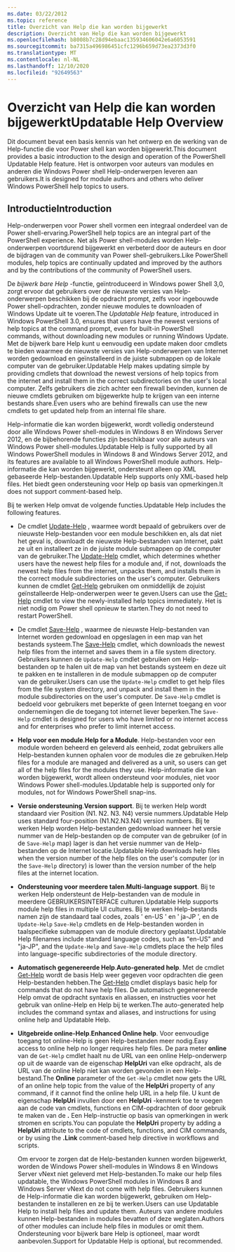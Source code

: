 ```yaml
---
ms.date: 03/22/2012
ms.topic: reference
title: Overzicht van Help die kan worden bijgewerkt
description: Overzicht van Help die kan worden bijgewerkt
ms.openlocfilehash: b8008b7c28d94ebaac135934606042e6a6053591
ms.sourcegitcommit: ba7315a496986451cfc1296b659d73ea2373d3f0
ms.translationtype: MT
ms.contentlocale: nl-NL
ms.lasthandoff: 12/10/2020
ms.locfileid: "92649563"
---
```

# <a name="updatable-help-overview"></a><span data-ttu-id="628d8-103">Overzicht van Help die kan worden bijgewerkt</span><span class="sxs-lookup"><span data-stu-id="628d8-103">Updatable Help Overview</span></span>

<span data-ttu-id="628d8-104">Dit document bevat een basis kennis van het ontwerp en de werking van de Help-functie die voor Power shell kan worden bijgewerkt.</span><span class="sxs-lookup"><span data-stu-id="628d8-104">This document provides a basic introduction to the design and operation of the PowerShell Updatable Help feature.</span></span> <span data-ttu-id="628d8-105">Het is ontworpen voor auteurs van modules en anderen die Windows Power shell Help-onderwerpen leveren aan gebruikers.</span><span class="sxs-lookup"><span data-stu-id="628d8-105">It is designed for module authors and others who deliver Windows PowerShell help topics to users.</span></span>

## <a name="introduction"></a><span data-ttu-id="628d8-106">Introductie</span><span class="sxs-lookup"><span data-stu-id="628d8-106">Introduction</span></span>

<span data-ttu-id="628d8-107">Help-onderwerpen voor Power shell vormen een integraal onderdeel van de Power shell-ervaring.</span><span class="sxs-lookup"><span data-stu-id="628d8-107">PowerShell help topics are an integral part of the PowerShell experience.</span></span> <span data-ttu-id="628d8-108">Net als Power shell-modules worden Help-onderwerpen voortdurend bijgewerkt en verbeterd door de auteurs en door de bijdragen van de community van Power shell-gebruikers.</span><span class="sxs-lookup"><span data-stu-id="628d8-108">Like PowerShell modules, help topics are continually updated and improved by the authors and by the contributions of the community of PowerShell users.</span></span>

<span data-ttu-id="628d8-109">De *bijwerk bare Help* -functie, geïntroduceerd in Windows power Shell 3,0, zorgt ervoor dat gebruikers over de nieuwste versies van Help-onderwerpen beschikken bij de opdracht prompt, zelfs voor ingebouwde Power shell-opdrachten, zonder nieuwe modules te downloaden of Windows Update uit te voeren.</span><span class="sxs-lookup"><span data-stu-id="628d8-109">The *Updatable Help* feature, introduced in Windows PowerShell 3.0, ensures that users have the newest versions of help topics at the command prompt, even for built-in PowerShell commands, without downloading new modules or running Windows Update.</span></span> <span data-ttu-id="628d8-110">Met de bijwerk bare Help kunt u eenvoudig een update maken door cmdlets te bieden waarmee de nieuwste versies van Help-onderwerpen van Internet worden gedownload en geïnstalleerd in de juiste submappen op de lokale computer van de gebruiker.</span><span class="sxs-lookup"><span data-stu-id="628d8-110">Updatable Help makes updating simple by providing cmdlets that download the newest versions of help topics from the internet and install them in the correct subdirectories on the user's local computer.</span></span> <span data-ttu-id="628d8-111">Zelfs gebruikers die zich achter een firewall bevinden, kunnen de nieuwe cmdlets gebruiken om bijgewerkte hulp te krijgen van een interne bestands share.</span><span class="sxs-lookup"><span data-stu-id="628d8-111">Even users who are behind firewalls can use the new cmdlets to get updated help from an internal file share.</span></span>

<span data-ttu-id="628d8-112">Help-informatie die kan worden bijgewerkt, wordt volledig ondersteund door alle Windows Power shell-modules in Windows 8 en Windows Server 2012, en de bijbehorende functies zijn beschikbaar voor alle auteurs van Windows Power shell-modules.</span><span class="sxs-lookup"><span data-stu-id="628d8-112">Updatable Help is fully supported by all Windows PowerShell modules in Windows 8 and Windows Server 2012, and its features are available to all Windows PowerShell module authors.</span></span> <span data-ttu-id="628d8-113">Help-informatie die kan worden bijgewerkt, ondersteunt alleen op XML gebaseerde Help-bestanden.</span><span class="sxs-lookup"><span data-stu-id="628d8-113">Updatable Help supports only XML-based help files.</span></span> <span data-ttu-id="628d8-114">Het biedt geen ondersteuning voor Help op basis van opmerkingen.</span><span class="sxs-lookup"><span data-stu-id="628d8-114">It does not support comment-based help.</span></span>

<span data-ttu-id="628d8-115">Bij te werken Help omvat de volgende functies.</span><span class="sxs-lookup"><span data-stu-id="628d8-115">Updatable Help includes the following features.</span></span>

- <span data-ttu-id="628d8-116">De cmdlet [Update-Help](/powershell/module/Microsoft.PowerShell.Core/Update-Help) , waarmee wordt bepaald of gebruikers over de nieuwste Help-bestanden voor een module beschikken en, als dat niet het geval is, downloadt de nieuwste Help-bestanden van Internet, pakt ze uit en installeert ze in de juiste module submappen op de computer van de gebruiker.</span><span class="sxs-lookup"><span data-stu-id="628d8-116">The [Update-Help](/powershell/module/Microsoft.PowerShell.Core/Update-Help) cmdlet, which determines whether users have the newest help files for a module and, if not, downloads the newest help files from the internet, unpacks them, and installs them in the correct module subdirectories on the user's computer.</span></span> <span data-ttu-id="628d8-117">Gebruikers kunnen de cmdlet [Get-Help](/powershell/module/Microsoft.PowerShell.Core/Get-Help) gebruiken om onmiddellijk de zojuist geïnstalleerde Help-onderwerpen weer te geven.</span><span class="sxs-lookup"><span data-stu-id="628d8-117">Users can use the [Get-Help](/powershell/module/Microsoft.PowerShell.Core/Get-Help) cmdlet to view the newly-installed help topics immediately.</span></span> <span data-ttu-id="628d8-118">Het is niet nodig om Power shell opnieuw te starten.</span><span class="sxs-lookup"><span data-stu-id="628d8-118">They do not need to restart PowerShell.</span></span>

- <span data-ttu-id="628d8-119">De cmdlet [Save-Help](/powershell/module/Microsoft.PowerShell.Core/Save-Help) , waarmee de nieuwste Help-bestanden van Internet worden gedownload en opgeslagen in een map van het bestands systeem.</span><span class="sxs-lookup"><span data-stu-id="628d8-119">The [Save-Help](/powershell/module/Microsoft.PowerShell.Core/Save-Help) cmdlet, which downloads the newest help files from the internet and saves them in a file system directory.</span></span> <span data-ttu-id="628d8-120">Gebruikers kunnen de `Update-Help` cmdlet gebruiken om Help-bestanden op te halen uit de map van het bestands systeem en deze uit te pakken en te installeren in de module submappen op de computer van de gebruiker.</span><span class="sxs-lookup"><span data-stu-id="628d8-120">Users can use the `Update-Help` cmdlet to get help files from the file system directory, and unpack and install them in the module subdirectories on the user's computer.</span></span> <span data-ttu-id="628d8-121">De `Save-Help` cmdlet is bedoeld voor gebruikers met beperkte of geen Internet toegang en voor ondernemingen die de toegang tot internet liever beperken.</span><span class="sxs-lookup"><span data-stu-id="628d8-121">The `Save-Help` cmdlet is designed for users who have limited or no internet access and for enterprises who prefer to limit internet access.</span></span>

- <span data-ttu-id="628d8-122">**Help voor een module**.</span><span class="sxs-lookup"><span data-stu-id="628d8-122">**Help for a Module**.</span></span> <span data-ttu-id="628d8-123">Help-bestanden voor een module worden beheerd en geleverd als eenheid, zodat gebruikers alle Help-bestanden kunnen ophalen voor de modules die ze gebruiken.</span><span class="sxs-lookup"><span data-stu-id="628d8-123">Help files for a module are managed and delivered as a unit, so users can get all of the help files for the modules they use.</span></span> <span data-ttu-id="628d8-124">Help-informatie die kan worden bijgewerkt, wordt alleen ondersteund voor modules, niet voor Windows Power shell-modules.</span><span class="sxs-lookup"><span data-stu-id="628d8-124">Updatable help is supported only for modules, not for Windows PowerShell snap-ins.</span></span>

- <span data-ttu-id="628d8-125">**Versie ondersteuning**.</span><span class="sxs-lookup"><span data-stu-id="628d8-125">**Version support**.</span></span> <span data-ttu-id="628d8-126">Bij te werken Help wordt standaard vier Position (N1. N2. N3. N4) versie nummers.</span><span class="sxs-lookup"><span data-stu-id="628d8-126">Updatable Help uses standard four-position (N1.N2.N3.N4) version numbers.</span></span>
  <span data-ttu-id="628d8-127">Bij te werken Help worden Help-bestanden gedownload wanneer het versie nummer van de Help-bestanden op de computer van de gebruiker (of in de `Save-Help` map) lager is dan het versie nummer van de Help-bestanden op de Internet locatie.</span><span class="sxs-lookup"><span data-stu-id="628d8-127">Updatable Help downloads help files when the version number of the help files on the user's computer (or in the `Save-Help` directory) is lower than the version number of the help files at the internet location.</span></span>

- <span data-ttu-id="628d8-128">**Ondersteuning voor meerdere talen**.</span><span class="sxs-lookup"><span data-stu-id="628d8-128">**Multi-language support**.</span></span> <span data-ttu-id="628d8-129">Bij te werken Help ondersteunt de Help-bestanden van de module in meerdere GEBRUIKERSINTERFACE culturen.</span><span class="sxs-lookup"><span data-stu-id="628d8-129">Updatable Help supports module help files in multiple UI cultures.</span></span>
  <span data-ttu-id="628d8-130">Bij te werken Help-bestands namen zijn de standaard taal codes, zoals ' en-US ' en ' ja-JP ', en de `Update-Help` `Save-Help` cmdlets en de Help-bestanden worden in taalspecifieke submappen van de module directory geplaatst.</span><span class="sxs-lookup"><span data-stu-id="628d8-130">Updatable Help filenames include standard language codes, such as "en-US" and "ja-JP", and the `Update-Help` and `Save-Help` cmdlets place the help files into language-specific subdirectories of the module directory.</span></span>

- <span data-ttu-id="628d8-131">**Automatisch gegenereerde Help**.</span><span class="sxs-lookup"><span data-stu-id="628d8-131">**Auto-generated help**.</span></span> <span data-ttu-id="628d8-132">Met de cmdlet [Get-Help](/powershell/module/Microsoft.PowerShell.Core/Get-Help) wordt de basis Help weer gegeven voor opdrachten die geen Help-bestanden hebben.</span><span class="sxs-lookup"><span data-stu-id="628d8-132">The [Get-Help](/powershell/module/Microsoft.PowerShell.Core/Get-Help) cmdlet displays basic help for commands that do not have help files.</span></span> <span data-ttu-id="628d8-133">De automatisch gegenereerde Help omvat de opdracht syntaxis en aliassen, en instructies voor het gebruik van online-Help en Help bij te werken.</span><span class="sxs-lookup"><span data-stu-id="628d8-133">The auto-generated help includes the command syntax and aliases, and instructions for using online help and Updatable Help.</span></span>

- <span data-ttu-id="628d8-134">**Uitgebreide online-Help**.</span><span class="sxs-lookup"><span data-stu-id="628d8-134">**Enhanced Online help**.</span></span> <span data-ttu-id="628d8-135">Voor eenvoudige toegang tot online-Help is geen Help-bestanden meer nodig.</span><span class="sxs-lookup"><span data-stu-id="628d8-135">Easy access to online help no longer requires help files.</span></span> <span data-ttu-id="628d8-136">De para meter **online** van de `Get-Help` cmdlet haalt nu de URL van een online Help-onderwerp op uit de waarde van de eigenschap **HelpUri** van elke opdracht, als de URL van de online Help niet kan worden gevonden in een Help-bestand.</span><span class="sxs-lookup"><span data-stu-id="628d8-136">The **Online** parameter of the `Get-Help` cmdlet now gets the URL of an online help topic from the value of the **HelpUri** property of any command, if it cannot find the online help URL in a help file.</span></span> <span data-ttu-id="628d8-137">U kunt de eigenschap **HelpUri** invullen door een **HelpUri** -kenmerk toe te voegen aan de code van cmdlets, functions en CIM-opdrachten of door gebruik te maken van de **.** Een Help-instructie op basis van opmerkingen in werk stromen en scripts.</span><span class="sxs-lookup"><span data-stu-id="628d8-137">You can populate the **HelpUri** property by adding a **HelpUri** attribute to the code of cmdlets, functions, and CIM commands, or by using the **.Link** comment-based help directive in workflows and scripts.</span></span>

  <span data-ttu-id="628d8-138">Om ervoor te zorgen dat de Help-bestanden kunnen worden bijgewerkt, worden de Windows Power shell-modules in Windows 8 en Windows Server vNext niet geleverd met Help-bestanden.</span><span class="sxs-lookup"><span data-stu-id="628d8-138">To make our help files updatable, the Windows PowerShell modules in Windows 8 and Windows Server vNext do not come with help files.</span></span> <span data-ttu-id="628d8-139">Gebruikers kunnen de Help-informatie die kan worden bijgewerkt, gebruiken om Help-bestanden te installeren en ze bij te werken.</span><span class="sxs-lookup"><span data-stu-id="628d8-139">Users can use Updatable Help to install help files and update them.</span></span> <span data-ttu-id="628d8-140">Auteurs van andere modules kunnen Help-bestanden in modules bevatten of deze weglaten.</span><span class="sxs-lookup"><span data-stu-id="628d8-140">Authors of other modules can include help files in modules or omit them.</span></span> <span data-ttu-id="628d8-141">Ondersteuning voor bijwerk bare Help is optioneel, maar wordt aanbevolen.</span><span class="sxs-lookup"><span data-stu-id="628d8-141">Support for Updatable Help is optional, but recommended.</span></span>
